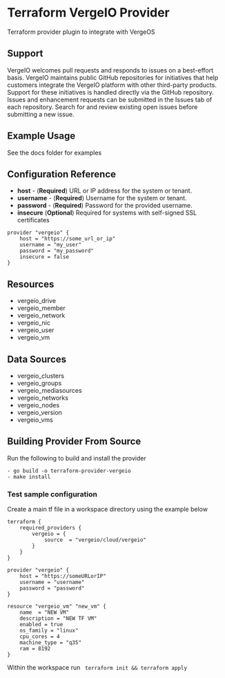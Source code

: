 # Terraform VergeIO Provider

Terraform provider plugin to integrate with VergeOS

## Support
VergeIO welcomes pull requests and responds to issues on a best-effort basis. VergeIO maintains public GitHub repositories for initiatives that help customers integrate the VergeIO platform with other third-party products. Support for these initiatives is handled directly via the GitHub repository. Issues and enhancement requests can be submitted in the Issues tab of each repository. Search for and review existing open issues before submitting a new issue.

## Example Usage
See the docs folder for examples

## Configuration Reference
- **host** - (**Required**) URL or IP address for the system or tenant.
- **username** - (**Required**) Username for the system or tenant. 
- **password** - (**Required**) Password for the provided username.
- **insecure** (**Optional**) Required for systems with self-signed SSL certificates
```
provider "vergeio" {
	host = "https://some_url_or_ip"
	username = "my_user"
	password = "my_password"
	insecure = false
}
```
## Resources
- vergeio_drive
- vergeio_member
- vergeio_network
- vergeio_nic
- vergeio_user
- vergeio_vm

## Data Sources
- vergeio_clusters
- vergeio_groups
- vergeio_mediasources
- vergeio_networks
- vergeio_nodes
- vergeio_version
- vergeio_vms

## Building Provider From Source
Run the following to build and install the provider

```
- go build -o terraform-provider-vergeio
- make install
```
### Test sample configuration
Create a main tf file in a workspace directory using the example below
```
terraform {
	required_providers {
		vergeio = {
			source  = "vergeio/cloud/vergeio"
		}
	}
}

provider "vergeio" {
	host = "https://someURLorIP"
	username = "username"
	password = "password"
}

resource "vergeio_vm" "new_vm" {
	name  = "NEW VM"
	description = "NEW TF VM"
	enabled = true
	os_family = "linux"
	cpu_cores = 4
	machine_type = "q35"
	ram = 8192
}
```
Within the workspace run ``` terraform init && terraform apply```
